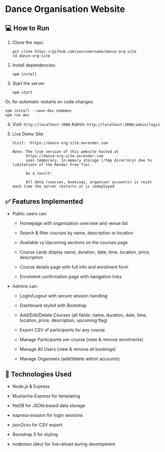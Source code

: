# Dance Organisation Website

## 💻 How to Run

1. Clone the repo:
   ```
   git clone https://github.com/yourusername/dance-org-site
   cd dance-org-site
   ```

2. Install dependencies:
   ```
   npm install
   ```

3. Start the server:
   ```
   npm start
   ```
Or, for automatic restarts on code changes:
   ```
   npm install --save-dev nodemon
   npm run dev
   ```

4. Visit: `http://localhost:3000`
   Admin: `http://localhost:3000/admin/login`

5. Live Demo Site:
   ```
   Visit: `https://dance-org-site.onrender.com`

   Note: The live version of this website hosted at
         https://dance-org-site.onrender.com
         uses temporary, in-memory storage (/tmp directory) due to limitations of the Render Free Tier.

         As a result:

         All data (courses, bookings, organiser accounts) is reset each time the server restarts or is redeployed
   ```

## ✅ Features Implemented

- Public users can:
  - Homepage with organisation overview and venue list

  - Search & filter courses by name, description or location

  - Available vs Upcoming sections on the courses page

  - Course cards display name, duration, date, time, location, price, description

  - Course details page with full info and enrolment form

  - Enrolment confirmation page with navigation links

- Admins can:
  - Login/Logout with secure session handling

  - Dashboard styled with Bootstrap

  - Add/Edit/Delete Courses (all fields: name, duration, date, time, location, price, description, upcoming flag)

  - Export CSV of participants for any course

  - Manage Participants per course (view & remove enrolments)

  - Manage All Users (view & remove all bookings)

  - Manage Organisers (add/delete admin accounts)

## 🔧 Technologies Used

  - Node.js & Express

  - Mustache‑Express for templating

  - NeDB for JSON‑based data storage

  - express‑session for login sessions

  - json2csv for CSV export

  - Bootstrap 5 for styling

  - nodemon (dev) for live‑reload during development